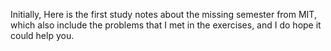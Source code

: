 Initially, Here is the first study notes about the missing semester from MIT, which also include the problems that I met in the exercises, and I do hope it could help you.
